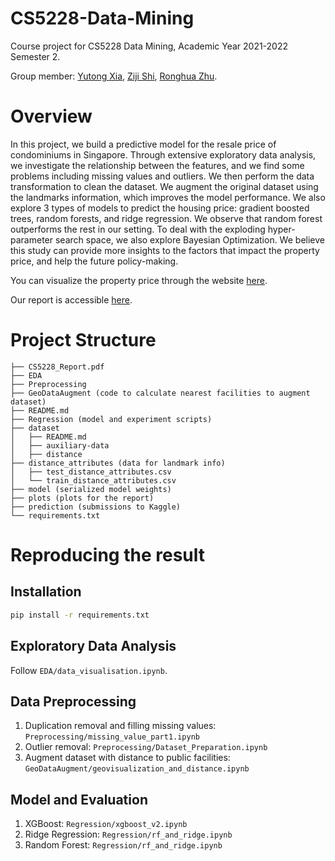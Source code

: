 # CS5228-Data-Mining
Course project for CS5228 Data Mining, Academic Year 2021-2022 Semester 2. 

Group member: [Yutong Xia](https://yutong-xia.github.io/), [Ziji Shi](https://zijishi.xyz/), [Ronghua Zhu](https://github.com/AliciaZhu-rh).

# Overview

In this project, we build a predictive model for the resale price of condominiums in Singapore. Through extensive 
exploratory data analysis, we investigate the relationship between the features, and we find some problems including 
missing values and outliers. We then perform the data transformation to clean the dataset. We augment the original 
dataset using the landmarks information, which improves the model performance. We also explore 3 types of models to 
predict the housing price: gradient boosted trees, random forests, and ridge regression. We observe that random forest
outperforms the rest in our setting. To deal with the exploding hyper-parameter search space, we also explore Bayesian 
Optimization. We believe this study can provide more insights to the factors that impact the property price, and help 
the future policy-making. 

You can visualize the property price through the website [here](https://cs5228-demo.netlify.app/).

Our report is accessible [here](CS5228_Report.pdf). 


# Project Structure

```
├── CS5228_Report.pdf
├── EDA
├── Preprocessing
├── GeoDataAugment (code to calculate nearest facilities to augment dataset)
├── README.md
├── Regression (model and experiment scripts)
├── dataset
│   ├── README.md
│   ├── auxiliary-data
│   ├── distance
├── distance_attributes (data for landmark info)
│   ├── test_distance_attributes.csv
│   └── train_distance_attributes.csv
├── model (serialized model weights)
├── plots (plots for the report)
├── prediction (submissions to Kaggle)
└── requirements.txt

```

# Reproducing the result

## Installation

```bash
pip install -r requirements.txt
```

## Exploratory Data Analysis

Follow `EDA/data_visualisation.ipynb`.

## Data Preprocessing

1. Duplication removal and filling missing values: `Preprocessing/missing_value_part1.ipynb`
2. Outlier removal: `Preprocessing/Dataset_Preparation.ipynb`
3. Augment dataset with distance to public facilities: `GeoDataAugment/geovisualization_and_distance.ipynb` 

## Model and Evaluation

1. XGBoost: `Regression/xgboost_v2.ipynb`
2. Ridge Regression: `Regression/rf_and_ridge.ipynb`
3. Random Forest: `Regression/rf_and_ridge.ipynb`

